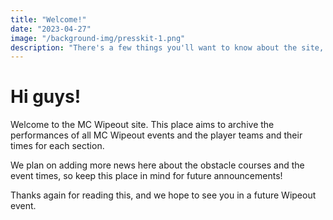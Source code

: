 ```yaml
---
title: "Welcome!"
date: "2023-04-27"
image: "/background-img/presskit-1.png"
description: "There's a few things you'll want to know about the site, click here to find out."
---
```

# Hi guys!

Welcome to the MC Wipeout site. This place aims to archive the performances of all MC Wipeout events and the player teams and their times for each section.

We plan on adding more news here about the obstacle courses and the event times, so keep this place in mind for future announcements!

Thanks again for reading this, and we hope to see you in a future Wipeout event.